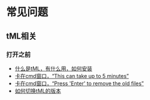 # 常见问题

## tML相关

### 打开之前

- [什么是tML，有什么用，如何安装][tML1]
- [卡在cmd窗口，“This can take up to 5 minutes”][tML2]
- [卡在cmd窗口，“Press 'Enter' to remove the old files”][tML2]
- [如何切换tML的版本][tML3]


[tML1]: https://github.com/lyc-Lacewing/tMLAllInOne/blob/master/IssuesAndSolutions/tML/WhatIsTML.md
[tML2]: https://github.com/lyc-Lacewing/tMLAllInOne/blob/master/IssuesAndSolutions/tML/Dotnet6.0.md
[tML3]: https://github.com/lyc-Lacewing/tMLAllInOne/blob/master/IssuesAndSolutions/tML/HowToChangeTMLVersion.md
